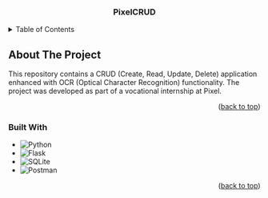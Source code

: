 <div id="readme-top" align="center">
    <h3 align="center">PixelCRUD</h3>
</div>

<details>
    <summary>Table of Contents</summary>
    <ol>
        <li>
            <a href="#about-the-project">About The Project</a>
            <ul>
                <li><a href="#built-with">Built With</a></li>
            </ul>
        </li>
    </ol>
</details>

## About The Project
This repository contains a CRUD (Create, Read, Update, Delete) application enhanced with OCR (Optical Character Recognition) functionality. The project was developed as part of a vocational internship at Pixel.

<p align="right">(<a href="#readme-top">back to top</a>)</p>

### Built With

* ![Python](https://img.shields.io/badge/python-3670A0?style=for-the-badge&logo=python&logoColor=ffdd54)
* ![Flask](https://img.shields.io/badge/flask-%23000.svg?style=for-the-badge&logo=flask&logoColor=white)
* ![SQLite](https://img.shields.io/badge/sqlite-%2307405e.svg?style=for-the-badge&logo=sqlite&logoColor=white)
* ![Postman](https://img.shields.io/badge/Postman-FF6C37?style=for-the-badge&logo=postman&logoColor=white)

<p align="right">(<a href="#readme-top">back to top</a>)</p>
